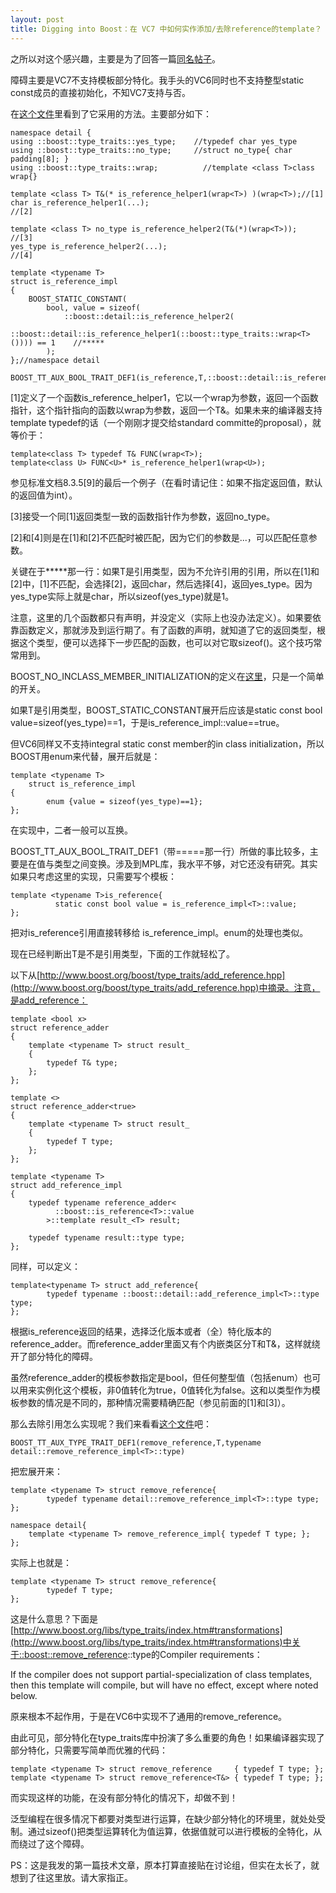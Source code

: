 ```yaml
---
layout: post
title: Digging into Boost：在 VC7 中如何实作添加/去除reference的template？
---
```

之所以对这个感兴趣，主要是为了回答一篇[同名帖子](http://expert.csdn.net/Expert/topic/1704/1704020.xml?temp=.1142847)。

障碍主要是VC7不支持模板部分特化。我手头的VC6同时也不支持整型static const成员的直接初始化，不知VC7支持与否。

在[这个文件](http://www.boost.org/boost/type_traits/is_reference.hpp)里看到了它采用的方法。主要部分如下：

    namespace detail {
    using ::boost::type_traits::yes_type;    //typedef char yes_type
    using ::boost::type_traits::no_type;     //struct no_type{ char padding[8]; }
    using ::boost::type_traits::wrap;          //template <class T>class wrap{}

    template <class T> T&(* is_reference_helper1(wrap<T>) )(wrap<T>);//[1]
    char is_reference_helper1(...);                                                                  //[2]

    template <class T> no_type is_reference_helper2(T&(*)(wrap<T>));  //[3]
    yes_type is_reference_helper2(...);                                                          //[4]

    template <typename T>
    struct is_reference_impl
    {
        BOOST_STATIC_CONSTANT(
            bool, value = sizeof(
                ::boost::detail::is_reference_helper2(
                    ::boost::detail::is_reference_helper1(::boost::type_traits::wrap<T>()))) == 1    //*****
            );
    };//namespace detail

    BOOST_TT_AUX_BOOL_TRAIT_DEF1(is_reference,T,::boost::detail::is_reference_impl<T>::value)//=====

[1]定义了一个函数is_reference_helper1，它以一个wrap<T>为参数，返回一个函数指针，这个指针指向的函数以wrap<T>为参数，返回一个T&。如果未来的编译器支持template typedef的话（一个刚刚才提交给standard committe的proposal），就等价于：

    template<class T> typedef T& FUNC(wrap<T>);
    template<class U> FUNC<U>* is_reference_helper1(wrap<U>);

参见标准文档8.3.5[9]的最后一个例子（在看时请记住：如果不指定返回值，默认的返回值为int）。

[3]接受一个同[1]返回类型一致的函数指针作为参数，返回no_type。

[2]和[4]则是在[1]和[2]不匹配时被匹配，因为它们的参数是...，可以匹配任意参数。

关键在于\*\*\*\*\*那一行：如果T是引用类型，因为不允许引用的引用，所以在[1]和[2]中，[1]不匹配，会选择[2]，返回char，然后选择[4]，返回yes_type。因为yes_type实际上就是char，所以sizeof(yes_type)就是1。
 
注意，这里的几个函数都只有声明，并没定义（实际上也没办法定义）。如果要依靠函数定义，那就涉及到运行期了。有了函数的声明，就知道了它的返回类型，根据这个类型，便可以选择下一步匹配的函数，也可以对它取sizeof()。这个技巧常常用到。

BOOST_NO_INCLASS_MEMBER_INITIALIZATION的定义在[这里](http://www.boost.org/boost/config/suffix.hpp)，只是一个简单的开关。

如果T是引用类型，BOOST_STATIC_CONSTANT展开后应该是static const bool value=sizeof(yes_type)==1，于是is_reference_impl<T>::value==true。

但VC6同样又不支持integral static const member的in class initialization，所以BOOST用enum来代替，展开后就是：

    template <typename T>
        struct is_reference_impl
    {
            enum {value = sizeof(yes_type)==1};
    };

在实现中，二者一般可以互换。

BOOST_TT_AUX_BOOL_TRAIT_DEF1（带=====那一行）所做的事比较多，主要是在值与类型之间变换。涉及到MPL库，我水平不够，对它还没有研究。其实如果只考虑这里的实现，只需要写个模板：

    template <typename T>is_reference{
              static const bool value = is_reference_impl<T>::value;
    };

把对is_reference引用直接转移给 is_reference_impl。enum的处理也类似。

现在已经判断出T是不是引用类型，下面的工作就轻松了。

以下从[http://www.boost.org/boost/type_traits/add_reference.hpp](http://www.boost.org/boost/type_traits/add_reference.hpp)中摘录。注意，是add_reference：

    template <bool x>
    struct reference_adder
    {
        template <typename T> struct result_
        {
            typedef T& type;
        };
    };

    template <>
    struct reference_adder<true>
    {
        template <typename T> struct result_
        {
            typedef T type;
        };
    };

    template <typename T>
    struct add_reference_impl
    {
        typedef typename reference_adder<
              ::boost::is_reference<T>::value
            >::template result_<T> result;

        typedef typename result::type type;
    };

同样，可以定义：

    template<typename T> struct add_reference{
            typedef typename ::boost::detail::add_reference_impl<T>::type type;
    };

根据is_reference返回的结果，选择泛化版本或者（全）特化版本的reference_adder。而reference_adder里面又有个内嵌类区分T和T&，这样就绕开了部分特化的障碍。

虽然reference_adder的模板参数指定是bool，但任何整型值（包括enum）也可以用来实例化这个模板，非0值转化为true，0值转化为false。这和以类型作为模板参数的情况是不同的，那种情况需要精确匹配（参见前面的[1]和[3]）。

那么去除引用怎么实现呢？我们来看看[这个文件](http://www.boost.org/boost/type_traits/remove_reference.hpp)吧：

    BOOST_TT_AUX_TYPE_TRAIT_DEF1(remove_reference,T,typename detail::remove_reference_impl<T>::type)

把宏展开来：

    template <typename T> struct remove_reference{
            typedef typename detail::remove_reference_impl<T>::type type;
    };

    namespace detail{
        template <typename T> remove_reference_impl{ typedef T type; };
    };

实际上也就是：

    template <typename T> struct remove_reference{
            typedef T type;
    };

这是什么意思？下面是[http://www.boost.org/libs/type_traits/index.htm#transformations](http://www.boost.org/libs/type_traits/index.htm#transformations)中关于::boost::remove_reference<T>::type的Compiler requirements：

  If the compiler does not support partial-specialization of class templates, then this template will compile, but will have no effect, except where noted below.

原来根本不起作用，于是在VC6中实现不了通用的remove_reference。
 
由此可见，部分特化在type_traits库中扮演了多么重要的角色！如果编译器实现了部分特化，只需要写简单而优雅的代码：

    template <typename T> struct remove_reference     { typedef T type; };
    template <typename T> struct remove_reference<T&> { typedef T type; };

而实现这样的功能，在没有部分特化的情况下，却做不到！
 
泛型编程在很多情况下都要对类型进行运算，在缺少部分特化的环境里，就处处受制。通过sizeof()把类型运算转化为值运算，依据值就可以进行模板的全特化，从而绕过了这个障碍。

PS：这是我发的第一篇技术文章，原本打算直接贴在讨论组，但实在太长了，就想到了往这里放。请大家指正。
